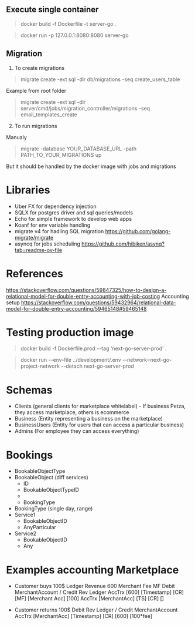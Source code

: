 ## Execute single container

> docker build -f Dockerfile -t server-go .

> docker run -p 127.0.0.1:8080:8080 server-go

## Migration

1. To create migrations

> migrate create -ext sql -dir db/migrations -seq create_users_table

Example from root folder

> migrate create -ext sql -dir server/cmd/jobs/migration_controller/migrations -seq email_templates_create

2. To run migrations

Manualy

> migrate -database YOUR_DATABASE_URL -path PATH_TO_YOUR_MIGRATIONS up

But it should be handled by the docker image with jobs and migrations

# Libraries

- Uber FX for dependency injection
- SQLX for postgres driver and sql queries/models
- Echo for simple framework to develop web apps
- Koanf for env variable handling
- migrate v4 for hadling SQL migration https://github.com/golang-migrate/migrate
- asyncq for jobs scheduling https://github.com/hibiken/asynq?tab=readme-ov-file

# References

https://stackoverflow.com/questions/59847325/how-to-design-a-relational-model-for-double-entry-accounting-with-job-costing
Accounting setup https://stackoverflow.com/questions/59432964/relational-data-model-for-double-entry-accounting/59465148#59465148

# Testing production image

> docker build -f Dockerfile.prod --tag 'next-go-server-prod' .

> docker run --env-file ../development/.env --network=next-go-project-network --detach next-go-server-prod

# Schemas

- Clients (general clients for marketplace whitelabel) - If business Petza, they access marketplace, others is ecommerce
- Business (Entity representing a business on the marketplace)
- BusinessUsers (Entity for users that can access a particular business)
- Admins (For employee they can access everything)

# Bookings

- BookableObjectType
- BookableObject (diff services)
  - ID
  - BookableObjectTypeID
  -
  - BookingType
- BookingType (single day, range)
- Service1
  - BookableObjectID
  - AnyParticular
- Service2
  - BookableObjectID
  - Any

# Examples accounting Marketplace

- Customer buys 100$
  Ledger Revenue 600
  Merchant Fee MF
  Debit MerchantAccount / Credit Rev Ledger
  AccTrx [600] [Timestamp] [CR] [MF] [Merchant Acc] [100]
  AccTrx [MerchantAcc] [TS] [CR] []

- Customer returns 100$
  Debit Rev Ledger / Credit MerchantAccount
  AccTrx [MerchantAcc] [Timestamp] [CR] [600] [100*fee]
